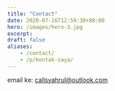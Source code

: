 ```yaml
---
title: "Contact"
date: 2020-07-16T12:59:38+08:00
hero: /images/hero-3.jpg
excerpt:
draft: false
aliases:
    - /contact/
    - /p/kontak-saya/
---
```

email ke: callsyahrul@outlook.com